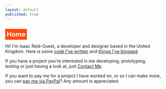 ```yaml
---
layout: default
published: true
---
```


<h2><a name="title" href="#title" style="color: inherit; text-decoration: inherit; background-color: #fe4902; color:white; padding: 5px;">Home</a></h2>

Hi! I'm <span class="non-mobile-hide mobile-display-inline"> Isaac Reid-Guest,</span> a developer and designer based in the United Kingdom. Here is some [code I've written](/code) and [things I've blogged](/blog/).

If you have a project you're interested in me developing, prototyping, testing or just having a look at, just <a href="/contact/">Contact Me</a>.

If you want to pay me for a project I have worked on, or so I can make more, you can [pay me via PayPal](https://paypal.me/irg)? Any amount is appreciated.
